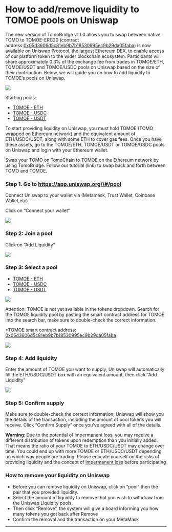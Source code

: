 # How to add/remove liquidity to TOMOE pools on Uniswap

The new version of TomoBridge v1.1.0 allows you to swap between native TOMO to TOMOE-ERC20 \(contract address:[0x05d3606d5c81eb9b7b18530995ec9b29da05faba](https://etherscan.io/token/0x05d3606d5c81eb9b7b18530995ec9b29da05faba)\) is now available on Uniswap Protocol, the largest Ethereum DEX, to enable access of our platform token to the wider blockchain ecosystem. Participants will share approximately 0.3% of the exchange fee from trades in TOMOE/ETH, TOMOE/USDT and TOMOE/USDC pools on Uniswap based on the size of their contribution. Below, we will guide you on how to add liquidity to TOMOE’s pools on Uniswap.  


![](https://lh4.googleusercontent.com/BNIyUyeczw37J32R4HWHfIMzhIvMo3VF-UZMPBp8PIHASjD5HIfFvJ7KbzsdLnW9F1DQpDL7SefsXD-tcYrQp17LJA1Spcrm7GQncqpZ8lpD8_5slcwjUcfPuVmYE5HR-zjmsB--)

Starting pools:

* [TOMOE - ETH](https://uniswap.info/pair/0x5c89674c4ad1ccd10a29bcc9aabc303cd5f2da1d)  
* [TOMOE - USDC](https://uniswap.info/pair/0xf3279a15f5361285100474db389f7d78848bb8d1)
* [TOMOE - USDT](https://uniswap.info/pair/0xcad93baf5cc5ebfe7f8a485828f0c0ecd2d0e9b8) 

To start providing liquidity on Uniswap, you must hold TOMOE \(TOMO wrapped on Ethereum network\) and the equivalent amount of ETH/USDC/USDT, along with some ETH to cover gas fees. Once you have these assets, go to the TOMOE/ETH, TOMOE/USDT or TOMOE/USDC pools on Uniswap and login with your Ethereum wallet.   


Swap your TOMO on TomoChain to TOMOE on the Ethereum network by using TomoBridge. Follow our tutorial \(link\) to swap back and forth between TOMO and TOMOE.   


### Step 1. Go to https://app.uniswap.org/\#/pool

Connect Uniswap to your wallet via \(Metamask, Trust Wallet, Coinbase Wallet,etc\)

Click on “Connect your wallet”

![](https://lh4.googleusercontent.com/kF6QcXbIYwhCru882VeP4na-XGV-UJ3L7ubjZqrtFVmJxU8iglUAudYVk2oeAOKK66bYeJR97Eh0CyXT165SO0xVQP9MJDc2XzIoRN18zkdiYNzU1sCfJA_2x5UYWZsSEJ4WVn8P)

### Step 2: Join a pool   

Click on “Add Liquidity”

![](https://lh5.googleusercontent.com/TCPXV8JUL9cgt1z7pFwTzNsZXdrQONmyycd2qzcOHVtBlN252WpDBo8JodlCeMeyDa2buupE_b2nzVZbU3UZrI6wQS--aX_oggj5niL684x4f2TkUkT-VDcpkevUeibgiKjEqJRF)

### Step 3: Select a pool

* [TOMOE - ETH](https://uniswap.info/pair/0x5c89674c4ad1ccd10a29bcc9aabc303cd5f2da1d)  
* [TOMOE - USDC](https://uniswap.info/pair/0xf3279a15f5361285100474db389f7d78848bb8d1)
* [TOMOE - USDT](https://uniswap.info/pair/0xcad93baf5cc5ebfe7f8a485828f0c0ecd2d0e9b8) 

![](https://lh6.googleusercontent.com/PC-x5sWLkwwPmfPs04tBhZC6h9QHf5z6VNJ4L-anC4XleLqYeRsfEZw5w5k4t14cvEh5As4a3QGYvxSE3EHLzQxOaT_a8Gd9FzgAA4dXxHl6W9UuaMM9j_tnUt_3AFOnv9hLPiwC)

Attention: TOMOE is not yet available in the tokens dropdown. Search for the TOMOE liquidity pool by pasting the smart contract address for TOMOE into the search bar, make sure to double-check the correct information. 

\*TOMOE smart contract address: [0x05d3606d5c81eb9b7b18530995ec9b29da05faba](https://etherscan.io/token/0x05d3606d5c81eb9b7b18530995ec9b29da05faba)

![](https://lh3.googleusercontent.com/C7wjRBfZDEbIn9qQG-2kqfP7hVuVvju0J87S0Xj0HOKvZdsXQWrofEfE7hHAWdSEghY_dfvdUUPoig4TBYSNggAqWhj8fveuBMOp3lswGN07ZrIvwx_umDJnnWtY4RBkD-sfe54J)

### Step 4: Add liquidity

Enter the amount of TOMOE you want to supply, Uniswap will automatically fill the ETH/USDC/USDT box with an equivalent amount, then click “Add Liquidity”

![](https://lh5.googleusercontent.com/74H5wmvMfEa1R1Pli6GeQiKOhp8Ig0MHF8nVsK5a6Nb9vt_mz2VVgiwBJ4mga0jhDiec9VyvVnOpKFj6LVi1hzSAqZVCHyTCpul0bZfHLgvKJ6RC2gB5Hi4NgygeuHiebaoqtp4V)

### Step 5: Confirm supply

Make sure to double-check the correct information, Uniswap will show you the details of the transaction, including the amount of pool tokens you will receive. Click “Confirm Supply” once you’ve agreed with all of the details.  


**Warning**: Due to the potential of impermanent loss, you may receive a different distribution of tokens upon redemption than you initially added. That means the ratio of your TOMOE to ETH/USDC/USDT may change over time. You could end up with more TOMOE or ETH/USDC/USDT depending on which way people are trading. Please educate yourself on the risks of providing liquidity and the concept of [impermanent loss](https://uniswap.org/docs/v2/advanced-topics/understanding-returns/) before participating

### **How to remove your liquidity on Uniswap**

* Before you can remove liquidity on Uniswap, click on “pool” then the pair that you provided liquidity. 
* Select the amount of liquidity to remove that you wish to withdraw from the Uniswap Liquidity pools. 
* Then click “Remove”, the system will give a board informing you how many tokens you got back after Remove
* Confirm the removal and the transaction on your MetaMask 









  
****  


